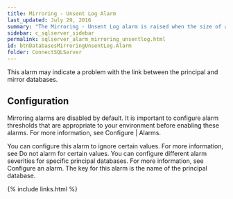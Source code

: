 ```yaml
---
title: Mirroring - Unsent Log Alarm
last_updated: July 29, 2016
summary: "The Mirroring - Unsent Log alarm is raised when the size of an unsent mirroring log exceeds a threshold."
sidebar: c_sqlserver_sidebar
permalink: sqlserver_alarm_mirroring_unsentlog.html
id: btnDatabasesMirroringUnsentLog.Alarm
folder: ConnectSQLServer
---
```






This alarm may indicate a problem with the link between the principal and mirror databases.

## Configuration

Mirroring alarms are disabled by default. It is important to configure alarm thresholds that are appropriate to your environment before enabling these alarms. For more information, see Configure \| Alarms.

You can configure this alarm to ignore certain values. For more information, see Do not alarm for certain values.
You can configure different alarm severities for specific principal databases. For more information, see Configure an alarm. The key for this alarm is the name of the principal database.

{% include links.html %}
